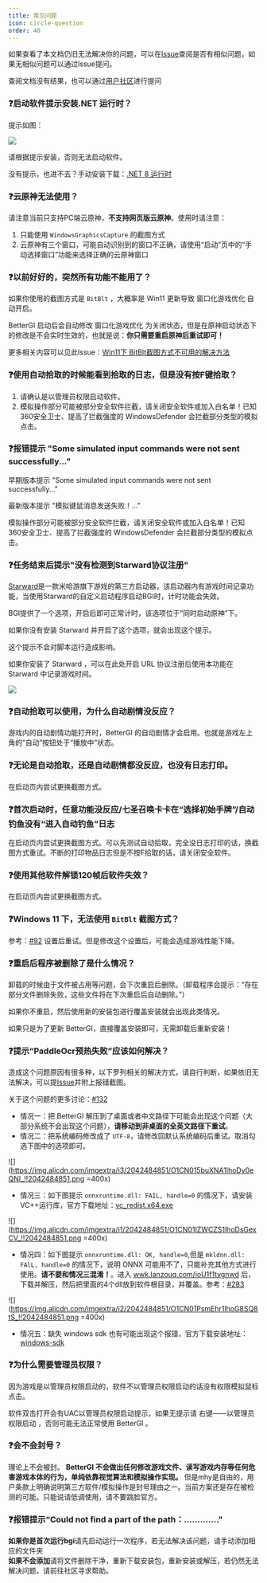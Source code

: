 ```yaml
---
title: 常见问题
icon: circle-question
order: 40
---
```


如果查看了本文档仍旧无法解决你的问题，可以在[Issue](https://github.com/babalae/better-genshin-impact/issues)查阅是否有相似问题，如果无相似问题可以通过Issue提问。

查阅文档没有结果，也可以通过[用户社区](/community.html)进行提问

### ❓启动软件提示安装.NET 运行时？

提示如图：

![](https://img.alicdn.com/imgextra/i3/2042484851/O1CN012MVMsp1lhoDtEX1bo_!!2042484851.jpg)

请根据提示安装，否则无法启动软件。

没有提示，也进不去？手动安装下载：[.NET 8 运行时](https://dotnet.microsoft.com/zh-cn/download/dotnet/latest/runtime)

### ❓云原神无法使用？
请注意当前只支持PC端云原神，**不支持网页版云原神**。使用时请注意：
1. 只能使用 `WindowsGraphicsCapture` 的截图方式
2. 云原神有三个窗口，可能自动识别到的窗口不正确，请使用“启动”页中的“手动选择窗口”功能来选择正确的云原神窗口

### ❓以前好好的，突然所有功能不能用了？
如果你使用的截图方式是 `BitBlt` ，大概率是 Win11 更新导致 窗口化游戏优化 自动开启。

BetterGI 启动后会自动修改 窗口化游戏优化 为关闭状态，但是在原神启动状态下的修改是不会实时生效的，也就是说：**你只需要重启原神后重试即可！**

更多相关内容可以见此Issue：[Win11下 BitBlt截图方式不可用的解决方法](https://github.com/babalae/better-genshin-impact/issues/92)


### ❓使用自动拾取的时候能看到拾取的日志，但是没有按F键拾取？
1. 请确认是以管理员权限启动软件。
2. 模拟操作部分可能被部分安全软件拦截，请关闭安全软件或加入白名单！已知 360安全卫士、提高了拦截强度的 WindowsDefender 会拦截部分类型的模拟点击。

### ❓报错提示 "Some simulated input commands were not sent successfully..."

早期版本提示 "Some simulated input commands were not sent successfully..."

最新版本提示 "模拟键鼠消息发送失败！..."

模拟操作部分可能被部分安全软件拦截，请关闭安全软件或加入白名单！已知 360安全卫士、提高了拦截强度的 WindowsDefender 会拦截部分类型的模拟点击。

### ❓任务结束后提示"没有检测到Starward协议注册"
[Starward](https://github.com/Scighost/Starward)是一款米哈游旗下游戏的第三方启动器，该启动器内有游戏时间记录功能，当使用Starward的自定义启动程序启动BGI时，计时功能会失效。

BGI提供了一个选项，开启后即可正常计时，该选项位于“同时启动原神”下。

如果你没有安装 Starward 并开启了这个选项，就会出现这个提示。

这个提示不会对脚本运行造成影响。

如果你安装了 Starward ，可以在此处开启 URL 协议注册后使用本功能在 Starward 中记录游戏时间。

![](https://img.alicdn.com/imgextra/i1/2042484851/O1CN01OhV0qp1lhoMyxY401_!!2042484851.jpg)

### ❓自动拾取可以使用，为什么自动剧情没反应？
游戏内的自动剧情功能打开时，BetterGI 的自动剧情才会启用。也就是游戏左上角的“自动”按钮处于“播放中”状态。

### ❓无论是自动拾取，还是自动剧情都没反应，也没有日志打印。
在启动页内尝试更换截图方式。

### ❓首次启动时，任意功能没反应/七圣召唤卡卡在“选择初始手牌”/自动钓鱼没有“进入自动钓鱼”日志
在启动页内尝试更换截图方式。可以先测试自动拾取，完全没日志打印的话，换截图方式重试。不断的打印物品日志但是不按F拾取的话，请关闭安全软件。

### ❓使用其他软件解锁120帧后软件失效？
在启动页内尝试更换截图方式。

### ❓Windows 11 下，无法使用 `BitBlt` 截图方式？
参考：[#92](https://github.com/babalae/better-genshin-impact/issues/92) 设置后重试。但是修改这个设置后，可能会造成游戏性能下降。

### ❓重启后程序被删除了是什么情况？
卸载的时候由于文件被占用等问题，会下次重启后删除。（卸载程序会提示：“存在部分文件删除失败，这些文件将在下次重启后自动删除。”）

如果你不重启，然后使用新的安装包进行覆盖安装就会出现此类情况。

如果只是为了更新 BetterGI，直接覆盖安装即可，无需卸载后重新安装！

### ❓提示“PaddleOcr预热失败”应该如何解决？

造成这个问题原因有很多种，以下罗列相关的解决方式，请自行判断，如果依旧无法解决，可以提[Issue](https://github.com/babalae/better-genshin-impact/issues)并附上报错截图。

关于这个问题的更多讨论：[#132](https://github.com/babalae/better-genshin-impact/issues/132)

* 情况一：把 BetterGI 解压到了桌面或者中文路径下可能会出现这个问题（大部分系统不会出现这个问题），**请移动到非桌面的全英文路径下重试**。 
* 情况二：把系统编码修改成了 `UTF-8`，请修改回默认系统编码后重试。取消勾选下图中的选项即可。

![](https://img.alicdn.com/imgextra/i3/2042484851/O1CN015buXNA1lhoDy0eQNI_!!2042484851.png =400x)

* 情况三：如下图提示 `onnxruntime.dll: FAIL, handle=0` 的情况下，请安装VC++运行库，官方下载地址：[vc_redist.x64.exe](https://aka.ms/vs/17/release/vc_redist.x64.exe)

![](https://img.alicdn.com/imgextra/i1/2042484851/O1CN01IZWCZS1lhoDsGexCV_!!2042484851.png =400x)

* 情况四：如下图提示 `onnxruntime.dll: OK, handle=0`,但是 `mkldnn.dll: FAlL, handle=0` 的情况下，说明 ONNX 可能用不了，只能补充其他方式进行使用。**请不要和情况三混淆！**。进入 [wwk.lanzouq.com/ioU1f1tvgnwd](https://wwk.lanzouq.com/ioU1f1tvgnwd) 后，下载并解压，然后把里面的4个dll放到软件根目录，并覆盖。参考：[#283](https://github.com/babalae/better-genshin-impact/issues/283) 

![](https://img.alicdn.com/imgextra/i2/2042484851/O1CN01PsmEhr1lhoG8SQ8tS_!!2042484851.png  =400x)

* 情况五：缺失 windows sdk 也有可能出现这个报错，官方下载安装地址：[windows-sdk](https://developer.microsoft.com/zh-cn/windows/downloads/windows-sdk/)


### ❓为什么需要管理员权限？
因为游戏是以管理员权限启动的，软件不以管理员权限启动的话没有权限模拟鼠标点击。

软件双击打开会有UAC以管理员权限启动提示，如果无提示请 右键——以管理员权限启动 ，否则可能无法正常使用 BetterGI 。

### ❓会不会封号？
理论上不会被封。 **BetterGI 不会做出任何修改游戏文件、读写游戏内存等任何危害游戏本体的行为，单纯依靠视觉算法和模拟操作实现。** 但是mhy是自由的，用户条款上明确说明第三方软件/模拟操作是封号理由之一。当前方案还是存在被检测的可能。只能说请低调使用，请不要跳脸官方。  

### ❓报错提示“Could not find a part of the path：............."
 **如果你是首次运行bgi**请先启动运行一次程序，若无法解决该问题，请手动添加相应的文件夹  
 **如果不会添加**请将文件删除干净，重新下载安装包，重新安装或解压，若仍然无法解决问题，请前往社区寻求帮助。 

